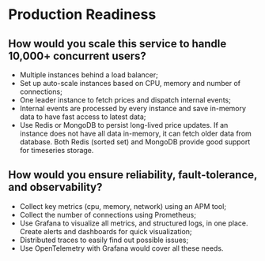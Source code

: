 # Production Readiness

## How would you scale this service to handle 10,000+ concurrent users?

- Multiple instances behind a load balancer;
- Set up auto-scale instances based on CPU, memory and number of connections;
- One leader instance to fetch prices and dispatch internal events;
- Internal events are processed by every instance and save in-memory data to have fast access to latest data;
- Use Redis or MongoDB to persist long-lived price updates. If an instance does not have all data in-memory, it can fetch older data from database. Both Redis (sorted set) and MongoDB provide good support for timeseries storage.

## How would you ensure reliability, fault-tolerance, and observability?

- Collect key metrics (cpu, memory, network) using an APM tool;
- Collect the number of connections using Prometheus;
- Use Grafana to visualize all metrics, and structured logs, in one place. Create alerts and dashboards for quick visualization;
- Distributed traces to easily find out possible issues;
- Use OpenTelemetry with Grafana would cover all these needs.
